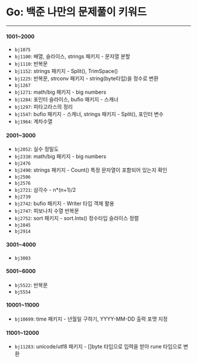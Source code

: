 # Go: 백준 나만의 문제풀이 키워드
---

#### 1001~2000
- ``bj1075``
- ``bj1100``: 배열, 슬라이스, strings 패키지 - 문자열 분할
- ``bj1110``: 반복문
- ``bj1152``: strings 패키지 - Split(), TrimSpace()
- ``bj1225``: 반복문, strconv 패키지 - string(byte타입)을 정수로 변환
- ``bj1267``
- ``bj1271``: math/big 패키지 - big numbers
- ``bj1284``: 포인터 슬라이스, bufio 패키지 - 스캐너
- ``bj1297``: 피타고라스의 정리
- ``bj1547``: bufio 패키지 - 스캐너, strings 패키지 - Split(), 포인터 변수
- ``bj1964``: 계차수열

#### 2001~3000
- ``bj2052``: 실수 정밀도
- ``bj2338``: math/big 패키지 - big numbers
- ``bj2476``
- ``bj2490``: strings 패키지 - Count() 특정 문자열이 포함되어 있는지 확인
- ``bj2506``
- ``bj2576``
- ``bj2721``: 삼각수 - n*(n+1)/2
- ``bj2739``
- ``bj2742``: bufio 패키지 - Writer 타입 객체 활용
- ``bj2747``: 피보나치 수열 반복문
- ``bj2752``: sort 패키지 - sort.Ints() 정수타입 슬라이스 정렬
- ``bj2845`` 
- ``bj2914``

#### 3001~4000
- ``bj3003``

#### 5001~6000
- ``bj5522``: 반복문
- ``bj5554``

#### 10001~11000
- ``bj10699``: time 패키지 - 년월일 구하기, YYYY-MM-DD 출력 포맷 지정

#### 11001~12000
- ``bj11283``: unicode/utf8 패키지 - []byte 타입으로 입력을 받아 rune 타입으로 변환